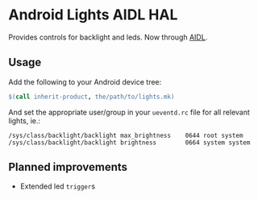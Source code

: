 Android Lights AIDL HAL
=

Provides controls for backlight and leds. Now through [AIDL](https://source.android.com/devices/architecture/aidl/aidl-hals).

## Usage

Add the following to your Android device tree:

```Makefile
$(call inherit-product, the/path/to/lights.mk)
```

And set the appropriate user/group in your `ueventd.rc` file for all relevant lights, ie.:

```
/sys/class/backlight/backlight max_brightness    0644 root system
/sys/class/backlight/backlight brightness        0664 system system
```

## Planned improvements

- Extended led `trigger`s
